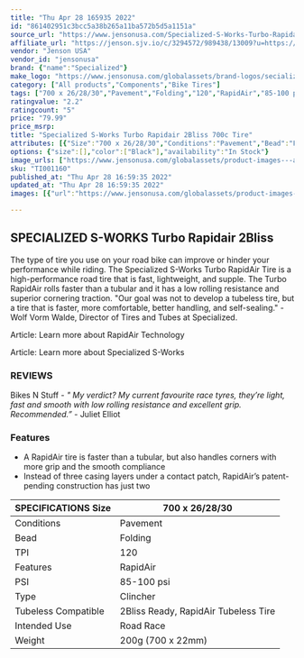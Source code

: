```yaml
---
title: "Thu Apr 28 165935 2022"
id: "861402951c3bcc5a38b265a11ba572b5d5a1151a"
source_url: "https://www.jensonusa.com/Specialized-S-Works-Turbo-Rapidair-2Bliss-700c-Tire"
affiliate_url: "https://jenson.sjv.io/c/3294572/989438/13009?u=https://www.jensonusa.com/Specialized-S-Works-Turbo-Rapidair-2Bliss-700c-Tire"
vendor: "Jenson USA"
vendor_id: "jensonusa"
brand: {"name":"Specialized"}
make_logo: "https://www.jensonusa.com/globalassets/brand-logos/secialized-logo.png"
category: ["All products","Components","Bike Tires"]
tags: ["700 x 26/28/30","Pavement","Folding","120","RapidAir","85-100 psi","Clincher","2Bliss Ready,\u00a0RapidAir Tubeless Tire","Road Race","200g (700 x 22mm)"]
ratingvalue: "2.2"
ratingcount: "5"
price: "79.99"
price_msrp: 
title: "Specialized S-Works Turbo Rapidair 2Bliss 700c Tire"
attributes: [{"Size":"700 x 26/28/30","Conditions":"Pavement","Bead":"Folding","TPI":"120","Features":"RapidAir","PSI":"85-100 psi","Type":"Clincher","Tubeless Compatible":"2Bliss Ready,\u00a0RapidAir Tubeless Tire","Intended Use":"Road Race","Weight":"200g (700 x 22mm)"}]
options: {"size":[],"color":["Black"],"availability":"In Stock"}
image_urls: ["https://www.jensonusa.com/globalassets/product-images---all-assets/specialized/ti001160-30c.jpg","https://www.jensonusa.com/globalassets/product-images---all-assets/specialized/ti001160_1-30c.jpg"]
sku: "TI001160"
published_at: "Thu Apr 28 16:59:35 2022"
updated_at: "Thu Apr 28 16:59:35 2022"
images: [{"url":"https://www.jensonusa.com/globalassets/product-images---all-assets/specialized/ti001160-30c.jpg","path":"full/64b7c5886c83e42847aa11b7acc836e40ae0787c.jpg","checksum":"4a1adaa2a4140888425590f52027acba","status":"downloaded"},{"url":"https://www.jensonusa.com/globalassets/product-images---all-assets/specialized/ti001160_1-30c.jpg","path":"full/6971eab481621513f351bebe3ef31a5a8da75e0e.jpg","checksum":"93cf1aa2860ce9bd1801eeab96dedd94","status":"downloaded"}]

---
```

## SPECIALIZED S-WORKS Turbo Rapidair 2Bliss

The type of tire you use on your road bike can improve or hinder your
performance while riding. The Specialized S-Works Turbo RapidAir Tire is a
high-performance road tire that is fast, lightweight, and supple. The Turbo
RapidAir rolls faster than a tubular and it has a low rolling resistance and
superior cornering traction. "Our goal was not to develop a tubeless tire, but
a tire that is faster, more comfortable, better handling, and self-sealing." -
Wolf Vorm Walde, Director of Tires and Tubes at Specialized.

Article: Learn more about RapidAir Technology

Article: Learn more about Specialized S-Works

### REVIEWS

Bikes N Stuff \- _" My verdict? My current favourite race tyres, they’re
light, fast and smooth with low rolling resistance and excellent grip.
Recommended.”_ \- Juliet Elliot

### Features

  * A RapidAir tire is faster than a tubular, but also handles corners with more grip and the smooth compliance
  * Instead of three casing layers under a contact patch, RapidAir’s patent-pending construction has just two

SPECIFICATIONS Size | 700 x 26/28/30  
---|---  
Conditions | Pavement  
Bead | Folding  
TPI | 120  
Features | RapidAir  
PSI | 85-100 psi  
Type | Clincher  
Tubeless Compatible | 2Bliss Ready, RapidAir Tubeless Tire  
Intended Use | Road Race  
Weight | 200g (700 x 22mm)

